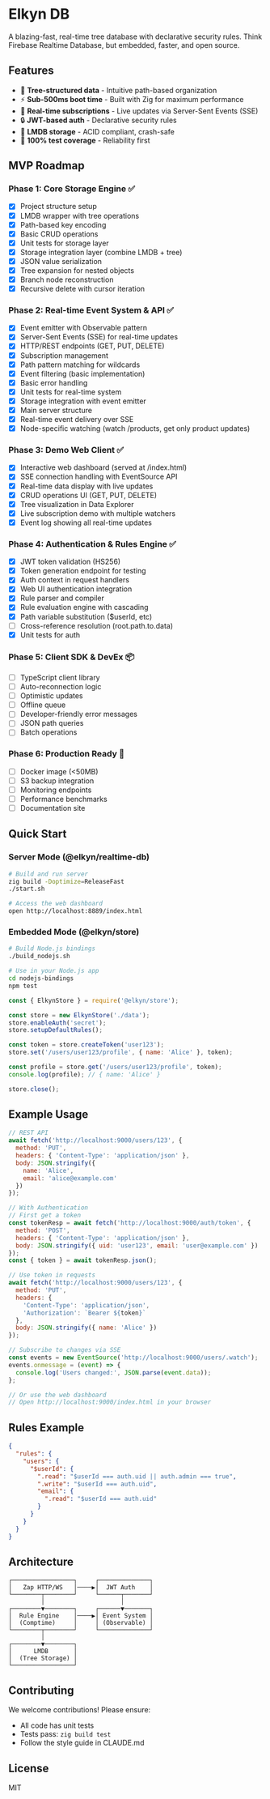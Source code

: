 # Elkyn DB

A blazing-fast, real-time tree database with declarative security rules. Think Firebase Realtime Database, but embedded, faster, and open source.

## Features

- 🌳 **Tree-structured data** - Intuitive path-based organization
- ⚡ **Sub-500ms boot time** - Built with Zig for maximum performance  
- 🔄 **Real-time subscriptions** - Live updates via Server-Sent Events (SSE)
- 🔒 **JWT-based auth** - Declarative security rules
- 💾 **LMDB storage** - ACID compliant, crash-safe
- 🧪 **100% test coverage** - Reliability first

## MVP Roadmap

### Phase 1: Core Storage Engine ✅
- [x] Project structure setup
- [x] LMDB wrapper with tree operations
- [x] Path-based key encoding  
- [x] Basic CRUD operations
- [x] Unit tests for storage layer
- [x] Storage integration layer (combine LMDB + tree)
- [x] JSON value serialization
- [x] Tree expansion for nested objects
- [x] Branch node reconstruction
- [x] Recursive delete with cursor iteration

### Phase 2: Real-time Event System & API ✅
- [x] Event emitter with Observable pattern
- [x] Server-Sent Events (SSE) for real-time updates
- [x] HTTP/REST endpoints (GET, PUT, DELETE)
- [x] Subscription management
- [x] Path pattern matching for wildcards
- [x] Event filtering (basic implementation)
- [x] Basic error handling
- [x] Unit tests for real-time system
- [x] Storage integration with event emitter
- [x] Main server structure
- [x] Real-time event delivery over SSE
- [x] Node-specific watching (watch /products, get only product updates)

### Phase 3: Demo Web Client ✅
- [x] Interactive web dashboard (served at /index.html)
- [x] SSE connection handling with EventSource API
- [x] Real-time data display with live updates
- [x] CRUD operations UI (GET, PUT, DELETE)
- [x] Tree visualization in Data Explorer
- [x] Live subscription demo with multiple watchers
- [x] Event log showing all real-time updates

### Phase 4: Authentication & Rules Engine ✅
- [x] JWT token validation (HS256)
- [x] Token generation endpoint for testing
- [x] Auth context in request handlers
- [x] Web UI authentication integration
- [x] Rule parser and compiler
- [x] Rule evaluation engine with cascading
- [x] Path variable substitution ($userId, etc)
- [ ] Cross-reference resolution (root.path.to.data)
- [x] Unit tests for auth

### Phase 5: Client SDK & DevEx 📦
- [ ] TypeScript client library
- [ ] Auto-reconnection logic
- [ ] Optimistic updates
- [ ] Offline queue
- [ ] Developer-friendly error messages
- [ ] JSON path queries
- [ ] Batch operations

### Phase 6: Production Ready 🚀
- [ ] Docker image (<50MB)
- [ ] S3 backup integration
- [ ] Monitoring endpoints
- [ ] Performance benchmarks
- [ ] Documentation site

## Quick Start

### Server Mode (@elkyn/realtime-db)

```bash
# Build and run server
zig build -Doptimize=ReleaseFast
./start.sh

# Access the web dashboard
open http://localhost:8889/index.html
```

### Embedded Mode (@elkyn/store)

```bash
# Build Node.js bindings
./build_nodejs.sh

# Use in your Node.js app
cd nodejs-bindings
npm test
```

```javascript
const { ElkynStore } = require('@elkyn/store');

const store = new ElkynStore('./data');
store.enableAuth('secret');
store.setupDefaultRules();

const token = store.createToken('user123');
store.set('/users/user123/profile', { name: 'Alice' }, token);

const profile = store.get('/users/user123/profile', token);
console.log(profile); // { name: 'Alice' }

store.close();
```

## Example Usage

```javascript
// REST API
await fetch('http://localhost:9000/users/123', {
  method: 'PUT',
  headers: { 'Content-Type': 'application/json' },
  body: JSON.stringify({
    name: 'Alice',
    email: 'alice@example.com'
  })
});

// With Authentication
// First get a token
const tokenResp = await fetch('http://localhost:9000/auth/token', {
  method: 'POST',
  headers: { 'Content-Type': 'application/json' },
  body: JSON.stringify({ uid: 'user123', email: 'user@example.com' })
});
const { token } = await tokenResp.json();

// Use token in requests
await fetch('http://localhost:9000/users/123', {
  method: 'PUT',
  headers: { 
    'Content-Type': 'application/json',
    'Authorization': `Bearer ${token}`
  },
  body: JSON.stringify({ name: 'Alice' })
});

// Subscribe to changes via SSE
const events = new EventSource('http://localhost:9000/users/.watch');
events.onmessage = (event) => {
  console.log('Users changed:', JSON.parse(event.data));
};

// Or use the web dashboard
// Open http://localhost:9000/index.html in your browser
```

## Rules Example

```json
{
  "rules": {
    "users": {
      "$userId": {
        ".read": "$userId === auth.uid || auth.admin === true",
        ".write": "$userId === auth.uid",
        "email": {
          ".read": "$userId === auth.uid"
        }
      }
    }
  }
}
```

## Architecture

```
┌─────────────────┐     ┌──────────────┐
│   Zap HTTP/WS   │────▶│  JWT Auth    │
└────────┬────────┘     └──────┬───────┘
         │                     │
┌────────▼────────┐     ┌──────▼───────┐
│  Rule Engine    │────▶│ Event System │
│  (Comptime)     │     │ (Observable) │
└────────┬────────┘     └──────────────┘
         │
┌────────▼────────┐
│      LMDB       │
│  (Tree Storage) │
└─────────────────┘
```

## Contributing

We welcome contributions! Please ensure:
- All code has unit tests
- Tests pass: `zig build test`
- Follow the style guide in CLAUDE.md

## License

MIT